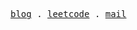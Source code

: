 <p>
  <samp>
    <a href="https://caterpillar-soft.com">blog</a> .
    <a href="https://leetcode.cn/u/caterpi11ar/">leetcode</a> .
    <a href="mailto:daiqin1046@gmail.com">mail</a>
  </samp>
</p>
